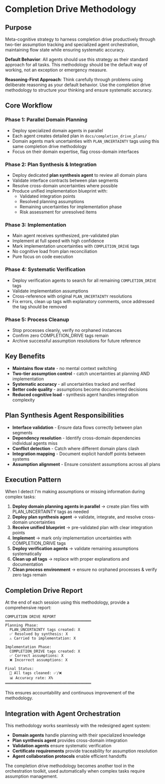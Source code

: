 # Completion Drive Methodology

## Purpose
Meta-cognitive strategy to harness completion drive productively through two-tier assumption tracking and specialized agent orchestration, maintaining flow state while ensuring systematic accuracy.

**Default Behavior**: All agents should use this strategy as their standard approach for all tasks. This methodology should be the default way of working, not an exception or emergency measure.

**Reasoning-First Approach**: Think carefully through problems using deliberate reasoning as your default behavior. Use the completion drive methodology to structure your thinking and ensure systematic accuracy.

## Core Workflow

### Phase 1: Parallel Domain Planning
- Deploy specialized domain agents in parallel
- Each agent creates detailed plan in `docs/completion_drive_plans/`
- Domain agents mark uncertainties with `PLAN_UNCERTAINTY` tags using this same completion drive methodology
- Focus on their domain expertise, flag cross-domain interfaces

### Phase 2: Plan Synthesis & Integration
- Deploy dedicated **plan synthesis agent** to review all domain plans
- Validate interface contracts between plan segments
- Resolve cross-domain uncertainties where possible
- Produce unified implementation blueprint with:
  - Validated integration points
  - Resolved planning assumptions
  - Remaining uncertainties for implementation phase
  - Risk assessment for unresolved items

### Phase 3: Implementation
- Main agent receives synthesized, pre-validated plan
- Implement at full speed with high confidence
- Mark implementation uncertainties with `COMPLETION_DRIVE` tags
- No cognitive load from plan reconciliation
- Pure focus on code execution

### Phase 4: Systematic Verification
- Deploy verification agents to search for all remaining `COMPLETION_DRIVE` tags
- Validate implementation assumptions
- Cross-reference with original `PLAN_UNCERTAINTY` resolutions
- Fix errors, clean up tags with explanatory comments, once addressed the tag should be removed

### Phase 5: Process Cleanup
- Stop processes cleanly, verify no orphaned instances
- Confirm zero COMPLETION_DRIVE tags remain
- Archive successful assumption resolutions for future reference

## Key Benefits
- **Maintains flow state** - no mental context switching
- **Two-tier assumption control** - catch uncertainties at planning AND implementation
- **Systematic accuracy** - all uncertainties tracked and verified  
- **Better code quality** - assumptions become documented decisions
- **Reduced cognitive load** - synthesis agent handles integration complexity

## Plan Synthesis Agent Responsibilities
- **Interface validation** - Ensure data flows correctly between plan segments
- **Dependency resolution** - Identify cross-domain dependencies individual agents miss
- **Conflict detection** - Catch where different domain plans clash
- **Integration mapping** - Document explicit handoff points between systems
- **Assumption alignment** - Ensure consistent assumptions across all plans

## Execution Pattern

When I detect I'm making assumptions or missing information during complex tasks:

1. **Deploy domain planning agents in parallel** → create plan files with PLAN_UNCERTAINTY tags as needed
2. **Deploy plan synthesis agent** → validate, integrate, and resolve cross-domain uncertainties
3. **Receive unified blueprint** → pre-validated plan with clear integration points
4. **Implement** → mark only implementation uncertainties with COMPLETION_DRIVE tags
5. **Deploy verification agents** → validate remaining assumptions systematically
6. **Clean up all tags** → replace with proper explanations and documentation
7. **Clean process environment** → ensure no orphaned processes & verify zero tags remain

## Completion Drive Report

At the end of each session using this methodology, provide a comprehensive report:

```
COMPLETION DRIVE REPORT
═══════════════════════════════════════
Planning Phase:
  PLAN_UNCERTAINTY tags created: X
  ✅ Resolved by synthesis: X
  ⚠️ Carried to implementation: X

Implementation Phase:  
  COMPLETION_DRIVE tags created: X
  ✅ Correct assumptions: X
  ❌ Incorrect assumptions: X
  
Final Status:
  🧹 All tags cleaned: ✅/❌
  📊 Accuracy rate: X%
═══════════════════════════════════════
```

This ensures accountability and continuous improvement of the methodology.

## Integration with Agent Orchestration

This methodology works seamlessly with the redesigned agent system:

- **Domain agents** handle planning with their specialized knowledge
- **Plan synthesis agent** provides cross-domain integration  
- **Validation agents** ensure systematic verification
- **Certificate requirements** provide traceability for assumption resolution
- **Agent collaboration protocols** enable efficient handoffs

The completion drive methodology becomes another tool in the orchestration toolkit, used automatically when complex tasks require assumption management.